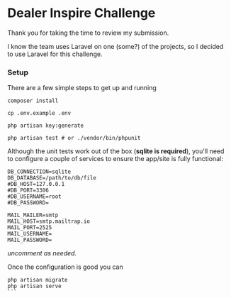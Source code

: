# Dealer Inspire Challenge
Thank you for taking the time to review my submission. 

I know the team uses Laravel on one (some?) of the projects, so I decided to use Laravel for this challenge.

### Setup
There are a few simple steps to get up and running 

```shell script
composer install

cp .env.example .env

php artisan key:generate

php artisan test # or ./vendor/bin/phpunit
``` 

Although the unit tests work out of the box (**sqlite is required**), you'll need to configure a couple of services to ensure the app/site is fully functional:

```dotenv
DB_CONNECTION=sqlite
DB_DATABASE=/path/to/db/file
#DB_HOST=127.0.0.1
#DB_PORT=3306
#DB_USERNAME=root
#DB_PASSWORD=

MAIL_MAILER=smtp
MAIL_HOST=smtp.mailtrap.io
MAIL_PORT=2525
MAIL_USERNAME=
MAIL_PASSWORD=
```
*uncomment as needed.*

Once the configuration is good you can 
````shell script
php artisan migrate
php artisan serve
```
